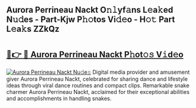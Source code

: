 ## Aurora Perrineau Nackt O𝚗𝚕yf𝚊ns L𝚎a𝚔ed N𝚞𝚍es - Part-Kjw P𝚑𝚘tos Vi𝚍𝚎o - H𝚘𝚝 Part L𝚎a𝚔s ZZkQz

# <h2><a href="http://kfdbv61.oniu.top/?m=Aurora+Perrineau+Nackt">🔗👉 🔴 Aurora Perrineau Nackt P𝚑ot𝚘𝚜 V𝚒d𝚎o</a></h2>

[![Aurora Perrineau Nackt Nu𝚍e𝚜](https://i.imgur.com/0qMVB7G.gif)](http://kfdbv61.oniu.top/?m=Aurora+Perrineau+Nackt)
Digital media provider and amusement giver Aurora Perrineau Nackt, celebrated for sharing dance and lifestyle ideas through viral dance routines and compact clips. Remarkable snake charmer Aurora Perrineau Nackt, acclaimed for their exceptional abilities and accomplishments in handling snakes.  

